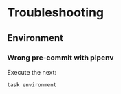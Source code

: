 <!-- Space: Kubernetes101 -->
<!-- Parent: Project -->
<!-- Title: Troubleshooting -->

<!-- Label: Kubernetes101 -->
<!-- Label: Project -->
<!-- Label: Troubleshooting -->
<!-- Include: docs/disclaimer.md -->
<!-- Include: ac:toc -->

# Troubleshooting

## Environment

### Wrong pre-commit with pipenv

Execute the next:

```{.bash}
task environment
```
